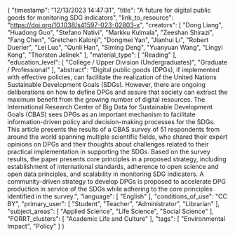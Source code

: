 {
    "timestamp": "12/13/2023 14:47:31",
    "title": "A future for digital public goods for monitoring SDG indicators",
    "link_to_resource": "https://doi.org/10.1038/s41597-023-02803-x",
    "creators": [
        "Dong Liang",
        "Huadong Guo",
        "Stefano Nativi",
        "Markku Kulmala",
        "Zeeshan Shirazi",
        "Fang Chen",
        "Gretchen Kalonji",
        "Dongmei Yan",
        "Jianhui Li",
        "Robert Duerler",
        "Lei Luo",
        "Qunli Han",
        "Siming Deng",
        "Yuanyuan Wang",
        "Lingyi Kong",
        "Thorsten Jelinek"
    ],
    "material_type": [
        "Reading"
    ],
    "education_level": [
        "College / Upper Division (Undergraduates)",
        "Graduate / Professional"
    ],
    "abstract": "Digital public goods (DPGs), if implemented with effective policies, can facilitate the realization of the United Nations Sustainable Development Goals (SDGs). However, there are ongoing deliberations on how to define DPGs and assure that society can extract the maximum benefit from the growing number of digital resources. The International Research Center of Big Data for Sustainable Development Goals (CBAS) sees DPGs as an important mechanism to facilitate information-driven policy and decision-making processes for the SDGs. This article presents the results of a CBAS survey of 51 respondents from around the world spanning multiple scientific fields, who shared their expert opinions on DPGs and their thoughts about challenges related to their practical implementation in supporting the SDGs. Based on the survey results, the paper presents core principles in a proposed strategy, including establishment of international standards, adherence to open science and open data principles, and scalability in monitoring SDG indicators. A community-driven strategy to develop DPGs is proposed to accelerate DPG production in service of the SDGs while adhering to the core principles identified in the survey.",
    "language": [
        "English"
    ],
    "conditions_of_use": "CC BY",
    "primary_user": [
        "Student",
        "Teacher",
        "Administrator",
        "Librarian"
    ],
    "subject_areas": [
        "Applied Science",
        "Life Science",
        "Social Science"
    ],
    "FORRT_clusters": [
        "Academic Life and Culture"
    ],
    "tags": [
        "Environmental Impact",
        "Policy"
    ]
}